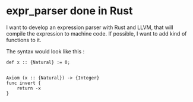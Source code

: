 # expr_parser done in Rust

I want to develop an expression parser with Rust and LLVM, that will compile the expression to machine code. If possible, I want to add kind of functions to it.

The syntax would look like this :

```
def x :: {Natural} := 0;


Axiom (x :: {Natural}) -> {Integer}
func invert {
	return -x
}
```

